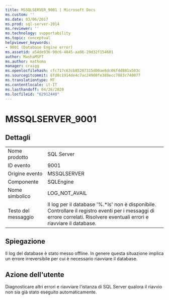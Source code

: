 ```yaml
---
title: MSSQLSERVER_9001 | Microsoft Docs
ms.custom: ''
ms.date: 03/06/2017
ms.prod: sql-server-2014
ms.reviewer: ''
ms.technology: supportability
ms.topic: conceptual
helpviewer_keywords:
- 9001 (Database Engine error)
ms.assetid: a54de936-90c6-4845-aa96-29d32f154601
author: MashaMSFT
ms.author: mathoma
manager: craigg
ms.openlocfilehash: cfc717c63cb85207315d00ae8dc06fdd881a503c
ms.sourcegitcommit: 6fd8c1914de4c7ac24900fe388ecc7883c740077
ms.translationtype: MT
ms.contentlocale: it-IT
ms.lasthandoff: 04/26/2020
ms.locfileid: "62912440"
---
```

# <a name="mssqlserver_9001"></a>MSSQLSERVER_9001
    
## <a name="details"></a>Dettagli  
  
|||  
|-|-|  
|Nome prodotto|SQL Server|  
|ID evento|9001|  
|Origine evento|MSSQLSERVER|  
|Componente|SQLEngine|  
|Nome simbolico|LOG_NOT_AVAIL|  
|Testo del messaggio|Il log per il database '%.*ls' non è disponibile. Controllare il registro eventi per i messaggi di errore correlati. Risolvere eventuali errori e riavviare il database.|  
  
## <a name="explanation"></a>Spiegazione  
 Il log del database è stato messo offline. In genere questa situazione implica un errore irreversibile per cui è necessario riavviare il database.  
  
## <a name="user-action"></a>Azione dell'utente  
 Diagnosticare altri errori e riavviare l'istanza di SQL Server qualora il riavvio non sia già stato eseguito automaticamente.  
  
  
